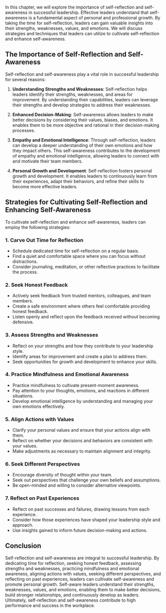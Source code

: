 
In this chapter, we will explore the importance of self-reflection and self-awareness in successful leadership. Effective leaders understand that self-awareness is a fundamental aspect of personal and professional growth. By taking the time for self-reflection, leaders can gain valuable insights into their strengths, weaknesses, values, and emotions. We will discuss strategies and techniques that leaders can utilize to cultivate self-reflection and enhance self-awareness.

## The Importance of Self-Reflection and Self-Awareness

Self-reflection and self-awareness play a vital role in successful leadership for several reasons:

1. **Understanding Strengths and Weaknesses**: Self-reflection helps leaders identify their strengths, weaknesses, and areas for improvement. By understanding their capabilities, leaders can leverage their strengths and develop strategies to address their weaknesses.
    
2. **Enhanced Decision-Making**: Self-awareness allows leaders to make better decisions by considering their values, biases, and emotions. It enables them to be more objective and rational in their decision-making processes.
    
3. **Empathy and Emotional Intelligence**: Through self-reflection, leaders can develop a deeper understanding of their own emotions and how they impact others. This self-awareness contributes to the development of empathy and emotional intelligence, allowing leaders to connect with and motivate their team members.
    
4. **Personal Growth and Development**: Self-reflection fosters personal growth and development. It enables leaders to continuously learn from their experiences, adapt their behaviors, and refine their skills to become more effective leaders.
    

## Strategies for Cultivating Self-Reflection and Enhancing Self-Awareness

To cultivate self-reflection and enhance self-awareness, leaders can employ the following strategies:

### 1\. Carve Out Time for Reflection

- Schedule dedicated time for self-reflection on a regular basis.
- Find a quiet and comfortable space where you can focus without distractions.
- Consider journaling, meditation, or other reflective practices to facilitate the process.

### 2\. Seek Honest Feedback

- Actively seek feedback from trusted mentors, colleagues, and team members.
- Create a safe environment where others feel comfortable providing honest feedback.
- Listen openly and reflect upon the feedback received without becoming defensive.

### 3\. Assess Strengths and Weaknesses

- Reflect on your strengths and how they contribute to your leadership style.
- Identify areas for improvement and create a plan to address them.
- Seek opportunities for growth and development to enhance your skills.

### 4\. Practice Mindfulness and Emotional Awareness

- Practice mindfulness to cultivate present-moment awareness.
- Pay attention to your thoughts, emotions, and reactions in different situations.
- Develop emotional intelligence by understanding and managing your own emotions effectively.

### 5\. Align Actions with Values

- Clarify your personal values and ensure that your actions align with them.
- Reflect on whether your decisions and behaviors are consistent with your values.
- Make adjustments as necessary to maintain alignment and integrity.

### 6\. Seek Different Perspectives

- Encourage diversity of thought within your team.
- Seek out perspectives that challenge your own beliefs and assumptions.
- Be open-minded and willing to consider alternative viewpoints.

### 7\. Reflect on Past Experiences

- Reflect on past successes and failures, drawing lessons from each experience.
- Consider how those experiences have shaped your leadership style and approach.
- Use insights gained to inform future decision-making and actions.

## Conclusion

Self-reflection and self-awareness are integral to successful leadership. By dedicating time for reflection, seeking honest feedback, assessing strengths and weaknesses, practicing mindfulness and emotional awareness, aligning actions with values, seeking different perspectives, and reflecting on past experiences, leaders can cultivate self-awareness and promote personal growth. Self-aware leaders understand their strengths, weaknesses, values, and emotions, enabling them to make better decisions, build stronger relationships, and continuously develop as leaders. Ultimately, self-reflection and self-awareness contribute to high performance and success in the workplace.

